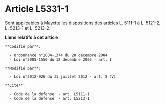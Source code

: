 # Article L5331-1

Sont applicables à Mayotte les dispositions des articles L. 5111-1 à L. 5121-2, L. 5213-1 et L. 5213-2.

**Liens relatifs à cet article**

	**Codifié par**:

	  - Ordonnance n°2004-1374 du 20 décembre 2004
	  - Loi n°2005-1550 du 12 décembre 2005 - art. 1

	**Modifié par**:

	  - Loi n°2012-926 du 31 juillet 2012 - art. 8 (V)

	**Cite**:

	  - Code de la défense. - art. L5111-1
	  - Code de la défense. - art. L5213-1
